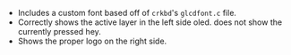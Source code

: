 - Includes a custom font based off of `crkbd`'s `glcdfont.c` file.
- Correctly shows the active layer in the left side oled. does not show the currently pressed hey.
- Shows the proper logo on the right side.